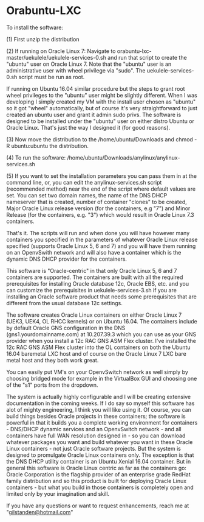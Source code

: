# Orabuntu-LXC

To install the software:

(1) First unzip the distribution

(2) If running on Oracle Linux 7:  Navigate to orabuntu-lxc-master/uekulele/uekulele-services-0.sh and run that script to create the "ubuntu" user on Oracle Linux 7.  Note that the "ubuntu" user is an administrative user with wheel privilege via "sudo".  The uekulele-services-0.sh script must be run as root.

If running on Ubuntu 16.04 similar procedure but the steps to grant root wheel privileges to the "ubuntu" user might be slightly different.  When I was developing I simply created my VM with the install user chosen as "ubuntu" so it got "wheel" automatically, but of course it's very straightforward to just created an ubuntu user and grant it admin sudo privs.  The software is designed to be installed under the "ubuntu" user on either distro Ubuntu or Oracle Linux.  That's just the way I designed it (for good reasons).

(3) Now move the distribution to the /home/ubuntu/Downloads and chmod -R ubuntu:ubuntu the distribution.

(4) To run the software:  /home/ubuntu/Downloads/anylinux/anylinux-services.sh

(5) If you want to set the installation parameters you can pass them in at the command line, or, you can edit the anylinux-services.sh script (recommended method) near the end of the script where default values are set.  You can set two domain names, the name of the DNS DHCP nameserver that is created, number of container "clones" to be created, Major Oracle Linux release version (for the containers, e.g "7") and Minor Release (for the containers, e.g. "3") which would result in Oracle Linux 7.3 containers.

That's it.  The scripts will run and when done you will have however many containers you specified in the parameters of whatever Oracle Linux release specified (supports Oracle Linux 5, 6 and 7) and you will have them running on an OpenvSwith network and will also have a container which is the dynamic DNS DHCP provider for the containers.

This software is "Oracle-centric" in that only Oracle Linux 5, 6 and 7 containers are supported.  The containers are built with all the required prerequisites for installing Oracle database 12c, Oracle EBS, etc. and you can customize the prerequisites in uekulele-services-3.sh if you are installing an Oracle software product that needs some prerequisites that are different from the usual database 12c settings.

The software creates Oracle Linux containers on either Oracle Linux 7 (UEK3, UEK4, OL RHCC kernels) or on Ubuntu 16.04. The containers include by default Oracle GNS configuration in the DNS (gns1.yourdomainname.com) at 10.207.39.3 which you can use as your GNS provider when you install a 12c RAC GNS ASM Flex cluster.  I've installed the 12c RAC GNS ASM Flex cluster into the OL containers on both the Ubuntu 16.04 baremetal LXC host and of course on the Oracle Linux 7 LXC bare metal host and they both work great.

You can easily put VM's on your OpenvSwitch network as well simply by choosing bridged mode for example in the VirtualBox GUI and choosing one of the "s1" ports from the dropdown.  

The system is actually highly configurable and I will be creating extensive documentation in the coming weeks.  If I do say so myself this software has alot of mighty engineering, I think you will like using it.  Of course, you can build things besides Oracle projects in these containers; the software is powerful in that it builds you a complete working environment for containers - DNS/DHCP dynamic services and an OpenvSwitch network - and all containers have full WAN resolution designed in - so you can download whatever packages you want and build whatever you want in these Oracle Linux containers - not just Oracle software projects.  But the system is designed to promulgate Oracle Linux containers only.  The exception is that the DNS DHCP utility container is an Ubuntu Xenial 16.04 container.  But in general this software is Oracle Linux centric as far as the containers go:  Oracle Corporation is the flagship provider of an enterprise grade RedHat family distribution and so this product is built for deploying Oracle Linux containers - but what you build in those containers is completely open and limited only by your imagination and skill.

If you have any questions or want to request enhancements, reach me at "gilstanden@hotmail.com"
